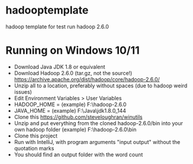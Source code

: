 # hadooptemplate
hadoop template for test run hadoop 2.6.0

# Running on Windows 10/11
- Download Java JDK 1.8 or equivalent
- Download Hadoop 2.6.0 (tar.gz, not the source!) https://archive.apache.org/dist/hadoop/core/hadoop-2.6.0/
- Unzip all to a location, preferably without spaces (due to hadoop weird issues)
- Edit Environment Variables > User Variables
- HADOOP_HOME = (example) F:\hadoop-2.6.0
- JAVA_HOME = (example) F:\Java\jdk1.8.0_144
- Clone this https://github.com/steveloughran/winutils
- Unzip and put everything from the cloned hadoop-2.6.0/bin into your own hadoop folder (example) F:\hadoop-2.6.0\bin
- Clone this project
- Run with IntelliJ, with program arguments "input output" without the quotation marks
- You should find an output folder with the word count
